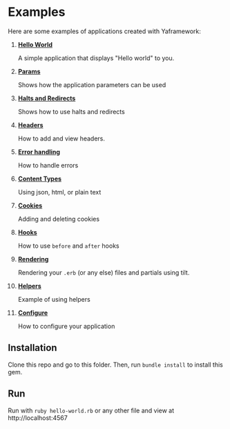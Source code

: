 # Examples

Here are some examples of applications created with Yaframework:

1. [**Hello World**](https://github.com/maxbarsukov/yaframework/blob/master/examples/hello_world.rb)

   A simple application that displays "Hello world" to you.


2. [**Params**](https://github.com/maxbarsukov/yaframework/blob/master/examples/params.rb)

   Shows how the application parameters can be used


3. [**Halts and Redirects**](https://github.com/maxbarsukov/yaframework/blob/master/examples/halts_and_redirects.rb)

   Shows how to use halts and redirects


4. [**Headers**](https://github.com/maxbarsukov/yaframework/blob/master/examples/headers.rb)

   How to add and view headers.


5. [**Error handling**](https://github.com/maxbarsukov/yaframework/blob/master/examples/error_handling.rb)

   How to handle errors


6. [**Content Types**](https://github.com/maxbarsukov/yaframework/blob/master/examples/content_types.rb)

   Using json, html, or plain text


7. [**Cookies**](https://github.com/maxbarsukov/yaframework/blob/master/examples/cookies.rb)

   Adding and deleting cookies


8. [**Hooks**](https://github.com/maxbarsukov/yaframework/blob/master/examples/before_after_hooks.rb)

   How to use `before` and `after` hooks


9. [**Rendering**](https://github.com/maxbarsukov/yaframework/tree/master/examples/rendering)

   Rendering your `.erb` (or any else) files and partials using tilt.


10. [**Helpers**](https://github.com/maxbarsukov/yaframework/blob/master/examples/helpers.rb)

    Example of using helpers


11. [**Configure**](https://github.com/maxbarsukov/yaframework/blob/master/examples/configure.rb)

    How to configure your application

## Installation

Clone this repo and go to this folder.
Then, run `bundle install` to install this gem.

## Run

Run with `ruby hello-world.rb` or any other file and view at http://localhost:4567
